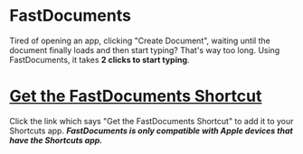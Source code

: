 # FastDocuments

Tired of opening an app, clicking "Create Document", waiting until the document finally loads and then start typing? That's way too long. Using FastDocuments, it takes **2 clicks to start typing**.

# [Get the FastDocuments Shortcut](https://www.icloud.com/shortcuts/47bae8ab011b40cf85f362cf6c4e3270)
Click the link which says "Get the FastDocuments Shortcut" to add it to your Shortcuts app.
***FastDocuments is only compatible with Apple devices that have the Shortcuts app.***
 

